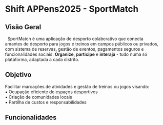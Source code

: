 # Shift APPens2025 - SportMatch

## Visão Geral  
&nbsp;&nbsp;SportMatch é uma aplicação de desporto colaborativo que conecta amantes de desporto para jogos e treinos em campos públicos ou privados, com sistema de reservas, gestão de eventos, pagamentos seguros e funcionalidades sociais. **Organize**, **participe** e **interaja** - tudo numa só plataforma, adaptada a cada distrito.

## Objetivo  
Facilitar marcações de atividades e gestão de treinos ou jogos visando:  
▪ Ocupação eficiente de espaços desportivos  
▪ Criação de comunidades locais  
▪ Partilha de custos e responsabilidades  

## Funcionalidades  
